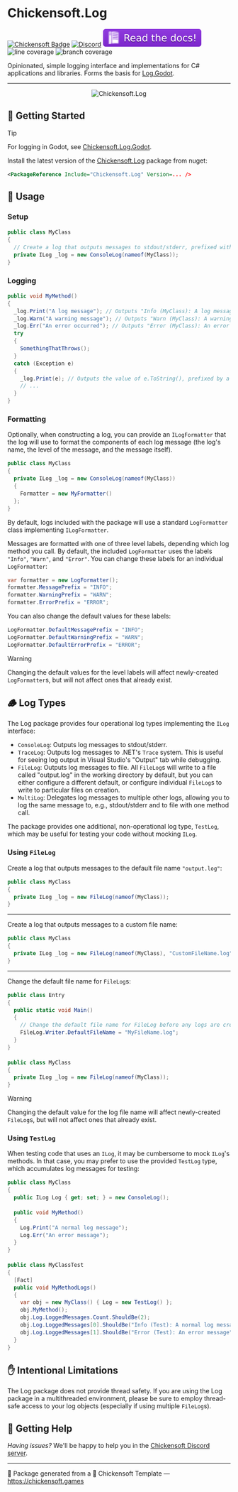# Chickensoft.Log

[![Chickensoft Badge][chickensoft-badge]][chickensoft-website] [![Discord][discord-badge]][discord] [![Read the docs][read-the-docs-badge]][docs] ![line coverage][line-coverage] ![branch coverage][branch-coverage]

Opinionated, simple logging interface and implementations for C# applications and libraries. Forms the basis for [Log.Godot][log-godot].

---

<p align="center">
<img alt="Chickensoft.Log" src="Chickensoft.Log/icon.png" width="200">
</p>

## 🥚 Getting Started

> [!TIP]
> For logging in Godot, see [Chickensoft.Log.Godot][log-godot].

Install the latest version of the [Chickensoft.Log] package from nuget:

```xml
<PackageReference Include="Chickensoft.Log" Version=... />
```

## 📜 Usage

### Setup

```csharp
public class MyClass
{
  // Create a log that outputs messages to stdout/stderr, prefixed with the name of the class.
  private ILog _log = new ConsoleLog(nameof(MyClass));
}
```

### Logging

```csharp
public void MyMethod()
{
  _log.Print("A log message"); // Outputs "Info (MyClass): A log message"
  _log.Warn("A warning message"); // Outputs "Warn (MyClass): A warning message"
  _log.Err("An error occurred"); // Outputs "Error (MyClass): An error occurred"
  try
  {
    SomethingThatThrows();
  }
  catch (Exception e)
  {
    _log.Print(e); // Outputs the value of e.ToString(), prefixed by a line labeling it as an exception
    // ...
  }
}
```

### Formatting

Optionally, when constructing a log, you can provide an `ILogFormatter` that the log will use to format the components of each log message (the log's name, the level of the message, and the message itself).

```csharp
public class MyClass
{
  private ILog _log = new ConsoleLog(nameof(MyClass))
  {
    Formatter = new MyFormatter()
  };
}
```

By default, logs included with the package will use a standard `LogFormatter` class implementing `ILogFormatter`.

Messages are formatted with one of three level labels, depending which log method you call. By default, the included `LogFormatter` uses the labels `"Info"`, `"Warn"`, and `"Error"`. You can change these labels for an individual `LogFormatter`:

```csharp
var formatter = new LogFormatter();
formatter.MessagePrefix = "INFO";
formatter.WarningPrefix = "WARN";
formatter.ErrorPrefix = "ERROR";
```

You can also change the default values for these labels:

```csharp
LogFormatter.DefaultMessagePrefix = "INFO";
LogFormatter.DefaultWarningPrefix = "WARN";
LogFormatter.DefaultErrorPrefix = "ERROR";
```

> [!WARNING]
> Changing the default values for the level labels will affect newly-created `LogFormatter`s, but will not affect ones that already exist.

## 🪵 Log Types

The Log package provides four operational log types implementing the `ILog` interface:

* `ConsoleLog`: Outputs log messages to stdout/stderr.
* `TraceLog`: Outputs log messages to .NET's `Trace` system. This is useful for seeing log output in Visual Studio's "Output" tab while debugging.
* `FileLog`: Outputs log messages to file. All `FileLog`s will write to a file called "output.log" in the working directory by default, but you can either configure a different default, or configure individual `FileLog`s to write to particular files on creation.
* `MultiLog`: Delegates log messages to multiple other logs, allowing you to log the same message to, e.g., stdout/stderr and to file with one method call.

The package provides one additional, non-operational log type, `TestLog`, which may be useful for testing your code without mocking `ILog`.

### Using `FileLog`

Create a log that outputs messages to the default file name `"output.log"`:

```csharp
public class MyClass
{
  private ILog _log = new FileLog(nameof(MyClass));
}
```

---
Create a log that outputs messages to a custom file name:

```csharp
public class MyClass
{
  private ILog _log = new FileLog(nameof(MyClass), "CustomFileName.log");
}
```

---
Change the default file name for `FileLog`s:

```csharp
public class Entry
{
  public static void Main()
  {
    // Change the default file name for FileLog before any logs are created
    FileLog.Writer.DefaultFileName = "MyFileName.log";
  }
}

public class MyClass
{
  private ILog _log = new FileLog(nameof(MyClass));
}
```

> [!WARNING]
> Changing the default value for the log file name will affect newly-created `FileLog`s, but will not affect ones that already exist.

### Using `TestLog`

When testing code that uses an `ILog`, it may be cumbersome to mock `ILog`'s methods. In that case, you may prefer to use the provided `TestLog` type, which accumulates log messages for testing:

```csharp
public class MyClass
{
  public ILog Log { get; set; } = new ConsoleLog();

  public void MyMethod()
  {
    Log.Print("A normal log message");
    Log.Err("An error message");
  }
}

public class MyClassTest
{
  [Fact]
  public void MyMethodLogs()
  {
    var obj = new MyClass() { Log = new TestLog() };
    obj.MyMethod();
    obj.Log.LoggedMessages.Count.ShouldBe(2);
    obj.Log.LoggedMessages[0].ShouldBe("Info (Test): A normal log message");
    obj.Log.LoggedMessages[1].ShouldBe("Error (Test): An error message");
  }
}
```

## ✋ Intentional Limitations

The Log package does not provide thread safety. If you are using the Log package in a multithreaded environment, please be sure to employ thread-safe access to your log objects (especially if using multiple `FileLog`s).

## 💁 Getting Help

*Having issues?* We'll be happy to help you in the [Chickensoft Discord server][discord].

---

🐣 Package generated from a 🐤 Chickensoft Template — <https://chickensoft.games>

[chickensoft-badge]: https://raw.githubusercontent.com/chickensoft-games/chickensoft_site/main/static/img/badges/chickensoft_badge.svg
[chickensoft-website]: https://chickensoft.games
[discord-badge]: https://raw.githubusercontent.com/chickensoft-games/chickensoft_site/main/static/img/badges/discord_badge.svg
[discord]: https://discord.gg/gSjaPgMmYW
[read-the-docs-badge]: https://raw.githubusercontent.com/chickensoft-games/chickensoft_site/main/static/img/badges/read_the_docs_badge.svg
[docs]: https://chickensoft.games/docsickensoft%20Discord-%237289DA.svg?style=flat&logo=discord&logoColor=white
[line-coverage]: Chickensoft.Log.Tests/badges/line_coverage.svg
[branch-coverage]: Chickensoft.Log.Tests/badges/branch_coverage.svg

[Chickensoft.Log]: https://www.nuget.org/packages/Chickensoft.Log
[log-godot]: https://github.com/chickensoft-games/Log.Godot
